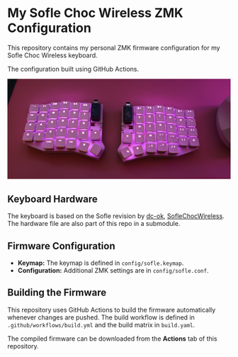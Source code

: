 # My Sofle Choc Wireless ZMK Configuration

This repository contains my personal ZMK firmware configuration for my Sofle Choc Wireless keyboard.

The configuration built using GitHub Actions.

![My Keyboard](./my_keyboard.jpg)

## Keyboard Hardware

The keyboard is based on the Sofle revision by [dc-ok](https://github.com/db-ok/), [SofleChocWireless](https://github.com/db-ok/SofleChocWireless). The hardware file are also part of this repo in a submodule.

## Firmware Configuration

- **Keymap:** The keymap is defined in `config/sofle.keymap`.
- **Configuration:** Additional ZMK settings are in `config/sofle.conf`.

## Building the Firmware

This repository uses GitHub Actions to build the firmware automatically whenever changes are pushed. The build workflow is defined in `.github/workflows/build.yml` and the build matrix in `build.yaml`.

The compiled firmware can be downloaded from the **Actions** tab of this repository.
